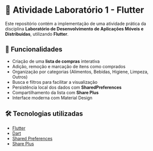 # 📱 Atividade Laboratório 1 - Flutter  

Este repositório contém a implementação de uma atividade prática da disciplina **Laboratório de Desenvolvimento de Aplicações Móveis e Distribuídas**, utilizando **Flutter**.  

## 🚀 Funcionalidades
- Criação de uma **lista de compras** interativa  
- Adição, remoção e marcação de itens como comprados  
- Organização por categorias (Alimentos, Bebidas, Higiene, Limpeza, Outros)  
- Busca e filtros para facilitar a visualização  
- Persistência local dos dados com **SharedPreferences**  
- Compartilhamento da lista com **Share Plus**  
- Interface moderna com Material Design  

## 🛠️ Tecnologias utilizadas
- [Flutter](https://flutter.dev/)  
- [Dart](https://dart.dev/)  
- [Shared Preferences](https://pub.dev/packages/shared_preferences)  
- [Share Plus](https://pub.dev/packages/share_plus)  
